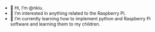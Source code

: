 - 👋 Hi, I’m @nkiu.
- 👀 I’m interested in anything related to the Raspberry Pi.
- 🌱 I’m currently learning how to implement python and Raspberry Pi software and learning them to my children.

<!---
nkiu/nkiu is a ✨ special ✨ repository because its `README.md` (this file) appears on your GitHub profile.
You can click the Preview link to take a look at your changes.
--->
